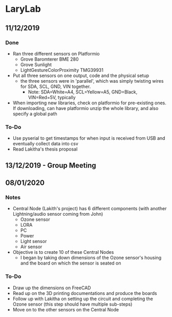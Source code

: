 # LaryLab

## 11/12/2019

### Done
- Ran three different sensors on Platformio
    - Grove Baromterer BME 280
    - Grove Sunlight 
    - LightGestureColorProximity TMG39931
- Put all three sensors on one output, code and the physical setup
    - the three sensors were in 'parallel', which was simply twisting wires for SDA, SCL, GND, VIN together. 
        - Note: SDA=White=A4, SCL=Yellow=A5, GND=Black, VIN=Red=5V, typically
- When importing new libraries, check on platformio for pre-existing ones. If downloading, can have platformio unzip the whole library, and also specify a global path

### To-Do
- Use pyserial to get timestamps for when input is received from USB and eventually collect data into csv
- Read Lakitha's thesis proposal

## 13/12/2019 - Group Meeting

## 08/01/2020

### Notes
- Central Node (Lakith's project) has 6 different components (with another Lightning/audio sensor coming from John)
    - Ozone sensor
    - LORA
    - PC
    - Power
    - Light sensor
    - Air sensor
- Objective is to create 10 of these Central Nodes
    - I began by taking down dimensions of the Ozone sensor's housing and the board on which the sensor is seated on 

### To-Do
- Draw up the dimensions on FreeCAD
- Read up on the 3D printing documentations and produce the boards 
- Follow up with Lakitha on setting up the circuit and completing the Ozone sensor (this step should have multiple sub-steps)
- Move on to the other sensors on the Central Node
